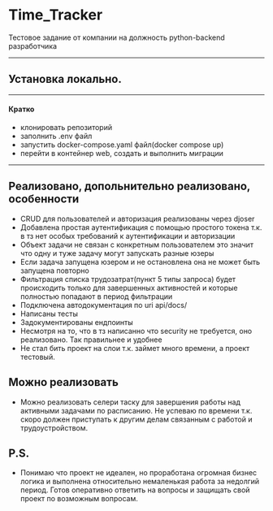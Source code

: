 # Time_Tracker
Тестовое задание от компании на должность python-backend разработчика


---
## Установка локально.

---
#### Кратко
-  клонировать репозиторий
-  заполнить .env файл 
-  запустить docker-compose.yaml файл(docker compose up)
-  перейти в контейнер web, создать и выполнить миграции
---

## Реализовано, допольнительно реализовано, особенности

* CRUD для пользователей и авторизация реализованы через djoser
* Добавлена простая аутентификация с помощью простого токена т.к. в тз
 нет особых требований к аутентификации и авторизации
* Объект задачи не связан с конкретным пользователем
это значит что одну и туже задачу могут запускать разные юзеры
* Если задача запущена юзером и не остановлена она не может быть запущена повторно
* Фильтрация списка трудозатрат(пункт 5 типы запроса) будет 
происходить только для завершенных активностей и которые
полностью попадают в период фильтрации
* Подключена автодокументация по uri api/docs/
* Написаны тесты
* Задокументированы ендпоинты
* Несмотря на то, что в тз написанно что security не требуется, оно реализовано. Так правильнее и удобнее
* Не стал бить проект на слои т.к. займет много времени, а проект тестовый.

## Можно реализовать
* Можно реализовать селери таску для завершения работы над активными задачами по расписанию.
Не успеваю по времени т.к. скоро должен приступать к другим делам связанным с работой и трудоустройством.

## P.S.
* Понимаю что проект не идеален, но проработана огромная бизнес логика и выполнена относительно немаленькая работа
за недолгий период. Готов оперативно ответить на вопросы и защищать свой проект по возможным вопросам.

